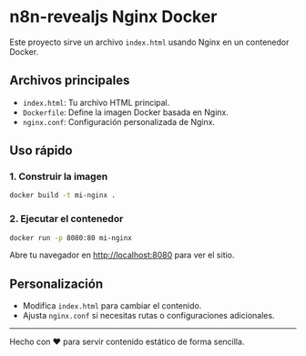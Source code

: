 # n8n-revealjs Nginx Docker

Este proyecto sirve un archivo `index.html` usando Nginx en un contenedor Docker.

## Archivos principales
- `index.html`: Tu archivo HTML principal.
- `Dockerfile`: Define la imagen Docker basada en Nginx.
- `nginx.conf`: Configuración personalizada de Nginx.

## Uso rápido

### 1. Construir la imagen

```sh
docker build -t mi-nginx .
```

### 2. Ejecutar el contenedor

```sh
docker run -p 8080:80 mi-nginx
```

Abre tu navegador en [http://localhost:8080](http://localhost:8080) para ver el sitio.

## Personalización
- Modifica `index.html` para cambiar el contenido.
- Ajusta `nginx.conf` si necesitas rutas o configuraciones adicionales.

---

Hecho con ❤️ para servir contenido estático de forma sencilla.

